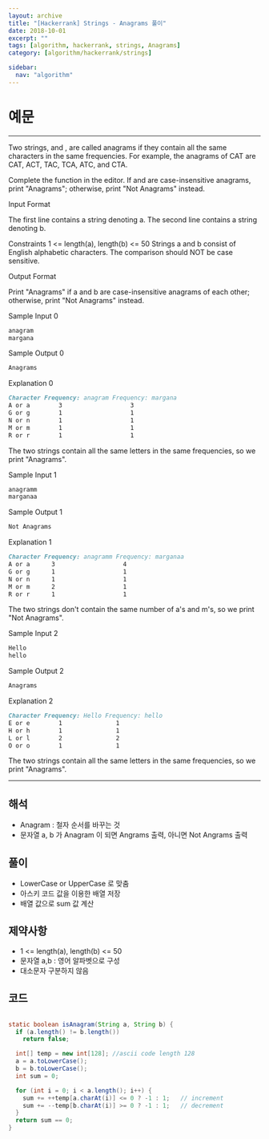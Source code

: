 ```yaml
---
layout: archive
title: "[Hackerrank] Strings - Anagrams 풀이"
date: 2018-10-01
excerpt: ""
tags: [algorithm, hackerrank, strings, Anagrams]
category: [algorithm/hackerrank/strings]

sidebar:
  nav: "algorithm"
---
```


# 예문

* * *

Two strings,  and , are called anagrams if they contain all the same characters in the same frequencies. For example, the anagrams of CAT are CAT, ACT, TAC, TCA, ATC, and CTA.

Complete the function in the editor. If  and  are case-insensitive anagrams, print "Anagrams"; otherwise, print "Not Anagrams" instead.

Input Format

The first line contains a string denoting a.
The second line contains a string denoting b.

Constraints
1 <= length(a), length(b) <= 50
Strings a and b consist of English alphabetic characters.
The comparison should NOT be case sensitive.

Output Format

Print "Anagrams" if a and b are case-insensitive anagrams of each other; otherwise, print "Not Anagrams" instead.

Sample Input 0

``` markdown
anagram
margana
```

Sample Output 0

``` markdown
Anagrams
```

Explanation 0

``` markdown
Character Frequency: anagram Frequency: margana
A or a        3                   3
G or g        1                   1
N or n        1                   1
M or m        1                   1
R or r        1                   1
```

The two strings contain all the same letters in the same frequencies, so we print "Anagrams".

Sample Input 1

``` markdown
anagramm
marganaa
```

Sample Output 1

``` markdown
Not Anagrams
```

Explanation 1

``` markdown
Character Frequency: anagramm Frequency: marganaa
A or a      3                   4
G or g      1                   1
N or n      1                   1
M or m      2                   1
R or r      1                   1
```

The two strings don't contain the same number of a's and m's, so we print "Not Anagrams".

Sample Input 2

``` markdown
Hello
hello
```

Sample Output 2

``` markdown
Anagrams
```

Explanation 2

``` markdown
Character Frequency: Hello Frequency: hello
E or e        1               1
H or h        1               1
L or l        2               2
O or o        1               1
```

The two strings contain all the same letters in the same frequencies, so we print "Anagrams".

* * *

## 해석

* Anagram : 철자 순서를 바꾸는 것
* 문자열 a, b 가 Anagram 이 되면 Angrams 출력, 아니면 Not Angrams 출력

## 풀이

* LowerCase or UpperCase 로 맞춤
* 아스키 코드 값을 이용한 배열 저장
* 배열 값으로 sum  값 계산

## 제약사항

* 1 <= length(a), length(b) <= 50
* 문자열 a,b : 영어 알파벳으로 구성
* 대소문자 구분하지 않음

## 코드

``` java

static boolean isAnagram(String a, String b) {
  if (a.length() != b.length())
    return false;

  int[] temp = new int[128]; //ascii code length 128
  a = a.toLowerCase();
  b = b.toLowerCase();
  int sum = 0;

  for (int i = 0; i < a.length(); i++) {
    sum += ++temp[a.charAt(i)] <= 0 ? -1 : 1;   // increment
    sum += --temp[b.charAt(i)] >= 0 ? -1 : 1;   // decrement
  }
  return sum == 0;
}

```